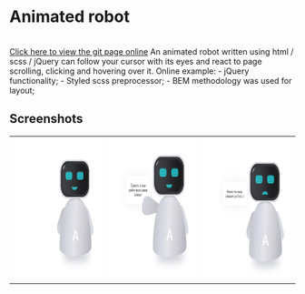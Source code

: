 # Animated robot
<br/>
<a href="">Click here to view the git page online</a>
An animated robot written using html / scss / jQuery can follow your cursor with its eyes and react to page scrolling, clicking and hovering over it.
Online example: 
- jQuery functionality;
- Styled scss preprocessor;
- BEM methodology was used for layout;

## Screenshots
<table width="100" align="center">
    <td align="center">
        <img src="./screenshot_0.png" width="250" height="250" alt="css3"/>
    </td>
    <td align="center">
        <img src="./screenshot_1.png" width="250" height="250" alt="sass">
    </td>
    <td align="center">
        <img src="./screenshot_2.png" width="250" height="250" alt="scss">
    </td>
</table>

